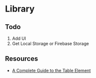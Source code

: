 # Library

## Todo

1. Add UI
1. Get Local Storage or Firebase Storage

## Resources

- [A Complete Guide to the Table Element](https://css-tricks.com/complete-guide-table-element/)
